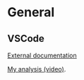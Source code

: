 # General

## VSCode

[External documentation](https://code.visualstudio.com/docs/java/java-testing)

[My analysis (video)](https://youtu.be/uhS6HkbvVzU).